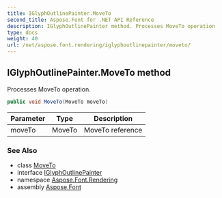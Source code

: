 ```yaml
---
title: IGlyphOutlinePainter.MoveTo
second_title: Aspose.Font for .NET API Reference
description: IGlyphOutlinePainter method. Processes MoveTo operation
type: docs
weight: 40
url: /net/aspose.font.rendering/iglyphoutlinepainter/moveto/
---
```

## IGlyphOutlinePainter.MoveTo method

Processes MoveTo operation.

```csharp
public void MoveTo(MoveTo moveTo)
```

| Parameter | Type | Description |
| --- | --- | --- |
| moveTo | MoveTo | MoveTo reference |

### See Also

* class [MoveTo](../../../aspose.font.renderingpath/moveto/)
* interface [IGlyphOutlinePainter](../)
* namespace [Aspose.Font.Rendering](../../../aspose.font.rendering/)
* assembly [Aspose.Font](../../../)


